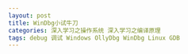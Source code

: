 ```yaml
---
layout: post
title: WinDbg小试牛刀
categories: 深入学习之操作系统 深入学习之编译原理 
tags: debug 调试 Windows OllyDbg WinDbg Linux GDB
---
```


